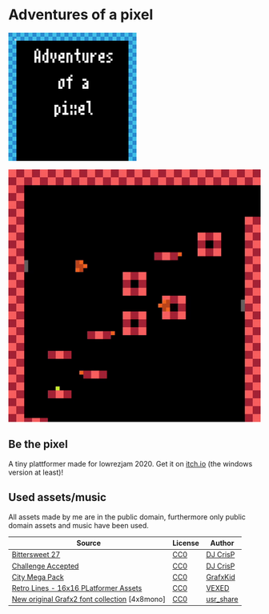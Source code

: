 # Adventures of a pixel

![Title](screenshots/title.png)

![video](screenshots/video.gif)

## Be the pixel

A tiny plattformer made for lowrezjam 2020. Get it on [itch.io](https://captain4lk.itch.io/adventures-of-a-pixel) (the windows version at least)!

## Used assets/music

All assets made by me are in the public domain, furthermore only public domain assets and music have been used.

|Source|License|Author|
|---|---|---|
|[Bittersweet 27](https://opengameart.org/content/bittersweet-27)|[CC0](https://creativecommons.org/publicdomain/zero/1.0/)|[DJ CrisP](https://opengameart.org/users/dj-crisp)|
|[Challenge Accepted](https://opengameart.org/content/bittersweet-27)|[CC0](https://creativecommons.org/publicdomain/zero/1.0/)|[DJ CrisP](https://opengameart.org/users/dj-crisp)|
|[City Mega Pack](https://opengameart.org/content/city-mega-pack)|[CC0](https://creativecommons.org/publicdomain/zero/1.0/)|[GrafxKid](https://opengameart.org/users/grafxkid)|
|[Retro Lines - 16x16 PLatformer Assets](https://opengameart.org/content/retro-lines-16x16-platformer-assets)|[CC0](https://creativecommons.org/publicdomain/zero/1.0/)|[VEXED](https://opengameart.org/users/vexed)|
|[New original Grafx2 font collection](https://opengameart.org/content/new-original-grafx2-font-collection) [4x8mono]|[CC0](https://creativecommons.org/publicdomain/zero/1.0/)|[usr_share](https://opengameart.org/users/usrshare)|
